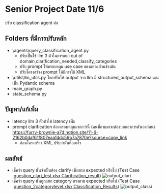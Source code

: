 # Senior Project Date 11/6
ปรับ classification agent ต่อ

## Folders ที่มีการปรับหลัก
- \agents\query_classification_agent.py
  - ปรับเป็นใช้ llm 3 ตัวในการแยก out of domain,clarification_needed,classify_categories
  - ปรับ prompt ให้ครอบคลุม use case ของแต่ละส่วนข้างต้น
  - ปรับโครงสร้าง prompt ให้มีการใช้ XML 
- \utils\llm_utils.py โดยปรับให้ output จาก llm มี structured_output_schema และเป็น Pydantic schema
- main_graph.py
- state_schema.py

## ปัญหา/แก้เพิ่ม
- latency llm 3 ตัวทำให้ latency เพิ่ม
- prompt clarification ต้องครอบคลุมมากกว่านี้ (คนที่ถามมาจะต้องบอกอาการตัวเองก่อน)
    https://furry-brownie-a7d.notion.site/11-6-2162b0daf61f807eaa1ddc59b7a7870e?source=copy_link
  - ก่อนโครงสร้าง XML ปรับว่ามันคืออะไร

## ผลลัพธ์
- เช็คว่า query นั้นจำเป็นต้อง clarify เพิ่มตาม expected หรือไม่ (Test Case :[question_clari_test.xlsx](https://raw.githubusercontent.com/ffahpatcha/senior_project_update/main/seniorProject_withStruture_Output_11_6/test_case/question_clari_test.xlsx),[Clarification_result](https://raw.githubusercontent.com/ffahpatcha/senior_project_update/main/seniorProject_withStruture_Output_11_6/test_case/question_clari_test.xlsx))
  ![output_clari](https://github.com/user-attachments/assets/a8992b4d-9c00-4eee-81f3-4b3ce40948ab)
- เช็คว่า query นั้นถูกแยก category ตรงตาม expected หรือไม่ (Test Case :[question_2categorylevel.xlsx](https://raw.githubusercontent.com/ffahpatcha/senior_project_update/main/seniorProject_withStruture_Output_11_6/test_case/question_2categorylevel.xlsx),[Classification_Results](https://raw.githubusercontent.com/ffahpatcha/senior_project_update/main/seniorProject_withStruture_Output_11_6/test_case/output/category_classi_result.xlsx))
  ![output_classi](https://github.com/user-attachments/assets/1352b067-62eb-4a04-99b5-e32761a73922)


